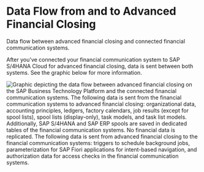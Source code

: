 <!-- loio56103b05a24d4347b58e7e52c53f3e63 -->

# Data Flow from and to Advanced Financial Closing

Data flow between advanced financial closing and connected financial communication systems.

After you've connected your financial communication system to SAP S/4HANA Cloud for advanced financial closing, data is sent between both systems. See the graphic below for more information.

 ![Graphic depicting the data flow between advanced financial closing on the SAP Business Technology Platform and the connected financial communication systems. The following data is sent from the financial communication systems to advanced financial closing: organizational data, accounting principles, ledgers, factory calendars, job results (except for spool lists), spool lists (display-only), task models, and task list models. Additionally, SAP S/4HANA and SAP ERP spools are saved in dedicated tables of the financial communication systems. No financial data is replicated. The following data is sent from advanced financial closing to the financial communication systems: triggers to schedule background jobs, parameterization for SAP Fiori applications for intent-based navigation, and authorization data for access checks in the financial communication systems.](images/Image_Data_Flow_Between_AFC_and_Communication_Systems_a5ce2a0.png) 

